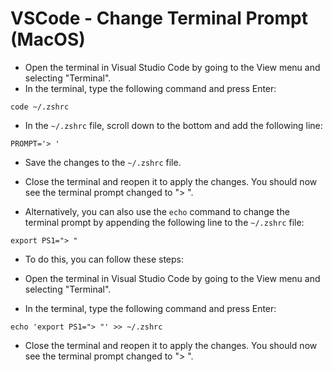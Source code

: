 # VSCode - Change Terminal Prompt (MacOS)

* Open the terminal in Visual Studio Code by going to the View menu and selecting "Terminal".
* In the terminal, type the following command and press Enter:

```
code ~/.zshrc
```

* In the `~/.zshrc` file, scroll down to the bottom and add the following line:

```
PROMPT='> '
```

* Save the changes to the `~/.zshrc` file.
* Close the terminal and reopen it to apply the changes. You should now see the terminal prompt changed to "> ".

* Alternatively, you can also use the `echo` command to change the terminal prompt by appending the following line to the `~/.zshrc` file:

```
export PS1="> "
```

* To do this, you can follow these steps:

* Open the terminal in Visual Studio Code by going to the View menu and selecting "Terminal".
* In the terminal, type the following command and press Enter:

```
echo 'export PS1="> "' >> ~/.zshrc
```

* Close the terminal and reopen it to apply the changes. You should now see the terminal prompt changed to "> ".
